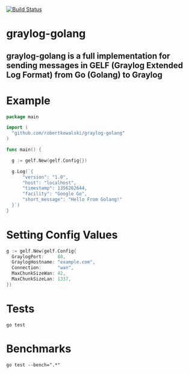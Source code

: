 [![Build Status](https://travis-ci.org/robertkowalski/graylog-golang.png?branch=master)](https://travis-ci.org/robertkowalski/graylog-golang)

# graylog-golang

## graylog-golang is a full implementation for sending messages in GELF (Graylog Extended Log Format) from Go (Golang) to Graylog


# Example

```go
package main

import (
  "github.com/robertkowalski/graylog-golang"
)

func main() {

  g := gelf.New(gelf.Config{})

  g.Log(`{
      "version": "1.0",
      "host": "localhost",
      "timestamp": 1356262644,
      "facility": "Google Go",
      "short_message": "Hello From Golang!"
  }`)
}
```

# Setting Config Values

```go
g := gelf.New(gelf.Config{
  GraylogPort:     80,
  GraylogHostname: "example.com",
  Connection:      "wan",
  MaxChunkSizeWan: 42,
  MaxChunkSizeLan: 1337,
})
```

# Tests
```
go test
```

# Benchmarks
```
go test --bench=".*"
```
